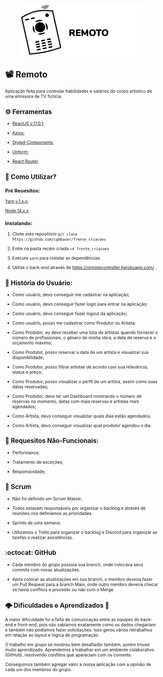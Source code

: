 <p align="center">
  <img src='https://github.com/cgmbauer/assets/blob/master/logo/Remoto.svg' alt='Remoto logo' width="400px" />
</p>


# :film_projector: Remoto

Aplicação feita para controlar habilidades e salários do corpo artístico de uma emissora de TV fictícia.

## :gear: Ferramentas

- [ReactJS v.17.0.1](https://reactjs.org/);

- [Axios](https://github.com/axios/axios);

- [Styled-Components](https://styled-components.com/);

- [Unform](https://github.com/Rocketseat/unform);

- [React Router](https://github.com/ReactTraining/react-router).

## :wrench: Como Utilizar?  

### Pré Reuesitos:

[Yarn v.1.x.x](https://classic.yarnpkg.com/en/docs/install);

[Node 14.x.x](https://nodejs.org/en/).

### Instalando:

1. Clone este repositório `git clone https://github.com/cgmbauer/frente_criacoes`

2. Entre na pasta recém criada `cd frente_criacoes`

3. Execute `yarn` para instalar as dependências.

4. Utilize o back-end através de https://remotecontroller.herokuapp.com/ .

## :green_book: História do Usuário:

- Como usuário, devo conseguir me cadastrar na aplicação;

- Como usuário, devo conseguir fazer login para entrar na aplicação;

- Como usuário, devo conseguir fazer logout da aplicação;

- Como usuário, posso me cadastrar como Produtor ou Artista;

- Como Produtor, eu devo receber uma lista de artistas quando fornecer o número de profissionais, o gênero de minha obra, a data de reserva e o orçamento máximo;

- Como Produtor, posso reservar a data de um artista e visualizar sua disponibilidade;

- Como Produtor, posso filtrar artistas de acordo com sua relevância, status e preço;

- Como Produtor, posso visualizar o perfil de um artista, assim como suas datas reservadas;

- Como Produtor, devo ter um Dashboard mostrando o número de reservas no momento, datas com mais reservas e artistas mais agendados;

- Como Artista, devo conseguir visualizar quais dias estão agendados;

- Como Artista, devo conseguir visualizar qual produtor agendou o dia.

## :pushpin: Requesitos Não-Funcionais:

- Performance;

- Tratamento de exceções;

- Responsividade;

## :rugby_football: Scrum

- Não foi definido um Scrum Master;

- Todos estavam responsáveis por organizar o backlog e através de reuniões nós definiamos as prioridades.

- Sprints de uma semana;

- Utilizamos o Trello para organizar o backlog e Discord para organizar as tarefas e realizar assistências.

## :octocat: GitHub

- Cada membro do grupo possuia sua branch, onde colocava seus commits com novas atualizações.

- Após colocar as atualizações em sua branch, o membro deveria fazer um Pull Request para a branch Main, onde outro membro deveria checar se havia conflitos e proceder ou não com o Merge.

## :cloud_with_lightning: Dificuldades e Aprendizados :star2:

A maior dificuldade foi a falta de comunicação entre as equipes do back-end e front-end, pois não sabíamos exatamente como os dados chegariam e também não podíamos fazer solicitações. Isso gerou vários retrabalhos em relação ao layout e lógica de programação.

O trabalho em grupo se mostrou bem desafiador também, porém trouxe muito aprendizado. Aprendemos a trabalhar em um ambiente colaborativo (GitHub), resolvendo conflitos que apareciam com os commits. 

Conseguimos também agregar valor a nossa aplicação com a opinião de cada um dos membros do grupo.


